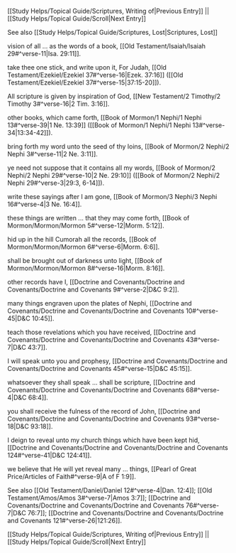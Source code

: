 [[Study Helps/Topical Guide/Scriptures, Writing of|Previous Entry]]  ||  [[Study Helps/Topical Guide/Scroll|Next Entry]]

 See also [[Study Helps/Topical Guide/Scriptures, Lost|Scriptures, Lost]]

 vision of all ... as the words of a book, [[Old Testament/Isaiah/Isaiah 29#^verse-11|Isa. 29:11]].

 take thee one stick, and write upon it, For Judah, [[Old Testament/Ezekiel/Ezekiel 37#^verse-16|Ezek. 37:16]] ([[Old Testament/Ezekiel/Ezekiel 37#^verse-15|37:15-20]]).

 All scripture is given by inspiration of God, [[New Testament/2 Timothy/2 Timothy 3#^verse-16|2 Tim. 3:16]].

 other books, which came forth, [[Book of Mormon/1 Nephi/1 Nephi 13#^verse-39|1 Ne. 13:39]] ([[Book of Mormon/1 Nephi/1 Nephi 13#^verse-34|13:34-42]]).

 bring forth my word unto the seed of thy loins, [[Book of Mormon/2 Nephi/2 Nephi 3#^verse-11|2 Ne. 3:11]].

 ye need not suppose that it contains all my words, [[Book of Mormon/2 Nephi/2 Nephi 29#^verse-10|2 Ne. 29:10]] ([[Book of Mormon/2 Nephi/2 Nephi 29#^verse-3|29:3, 6-14]]).

 write these sayings after I am gone, [[Book of Mormon/3 Nephi/3 Nephi 16#^verse-4|3 Ne. 16:4]].

 these things are written ... that they may come forth, [[Book of Mormon/Mormon/Mormon 5#^verse-12|Morm. 5:12]].

 hid up in the hill Cumorah all the records, [[Book of Mormon/Mormon/Mormon 6#^verse-6|Morm. 6:6]].

 shall be brought out of darkness unto light, [[Book of Mormon/Mormon/Mormon 8#^verse-16|Morm. 8:16]].

 other records have I, [[Doctrine and Covenants/Doctrine and Covenants/Doctrine and Covenants 9#^verse-2|D&C 9:2]].

 many things engraven upon the plates of Nephi, [[Doctrine and Covenants/Doctrine and Covenants/Doctrine and Covenants 10#^verse-45|D&C 10:45]].

 teach those revelations which you have received, [[Doctrine and Covenants/Doctrine and Covenants/Doctrine and Covenants 43#^verse-7|D&C 43:7]].

 I will speak unto you and prophesy, [[Doctrine and Covenants/Doctrine and Covenants/Doctrine and Covenants 45#^verse-15|D&C 45:15]].

 whatsoever they shall speak ... shall be scripture, [[Doctrine and Covenants/Doctrine and Covenants/Doctrine and Covenants 68#^verse-4|D&C 68:4]].

 you shall receive the fulness of the record of John, [[Doctrine and Covenants/Doctrine and Covenants/Doctrine and Covenants 93#^verse-18|D&C 93:18]].

 I deign to reveal unto my church things which have been kept hid, [[Doctrine and Covenants/Doctrine and Covenants/Doctrine and Covenants 124#^verse-41|D&C 124:41]].

 we believe that He will yet reveal many ... things, [[Pearl of Great Price/Articles of Faith#^verse-9|A of F 1:9]].

 See also [[Old Testament/Daniel/Daniel 12#^verse-4|Dan. 12:4]]; [[Old Testament/Amos/Amos 3#^verse-7|Amos 3:7]]; [[Doctrine and Covenants/Doctrine and Covenants/Doctrine and Covenants 76#^verse-7|D&C 76:7]]; [[Doctrine and Covenants/Doctrine and Covenants/Doctrine and Covenants 121#^verse-26|121:26]].

[[Study Helps/Topical Guide/Scriptures, Writing of|Previous Entry]]  ||  [[Study Helps/Topical Guide/Scroll|Next Entry]]